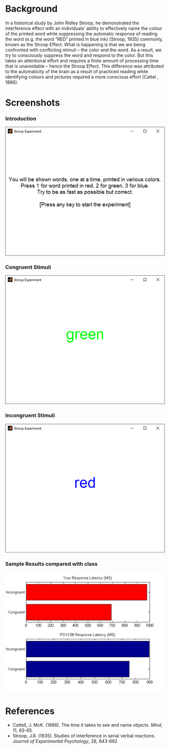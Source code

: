 # Background

In a historical study by John Ridley Stroop, he demonstrated the interference effect with an individuals’ ability to effectively name the colour of the printed word while suppressing the automatic response of reading the word (e.g. the word “RED” printed in blue ink) (Stroop, 1935) commonly, known as the Stroop Effect. What is happening is that we are being confronted with conflicting stimuli – the color and the word. As a result, we try to consciously suppress the word and respond to the color. But this takes an attentional effort and requires a finite amount of processing time that is unavoidable – hence the Stroop Effect. This difference was attributed to the automaticity of the brain as a result of practiced reading while identifying colours and pictures required a more conscious effort (Cattel , 1886).

# Screenshots

### Introduction

![alt text](https://github.com/AeKana/MATLAB/blob/master/intro.png)

### Congruent Stimuli

![alt text](https://github.com/AeKana/MATLAB/blob/master/congruent.png)

### Incongruent Stimuli

![alt text](https://github.com/AeKana/MATLAB/blob/master/incongruent.png)

### Sample Results compared with class

![alt_text](https://github.com/AeKana/MATLAB/blob/master/sample_result.png)

# References

- Cattell, J. McK. (1886). The time it takes to see and name objects. *Mind*, 11, 63-65.
- Stroop, J.R. (1935). Studies of interference in serial verbal reactions. *Journal of Experimental Psychology*, 28, 643-662
